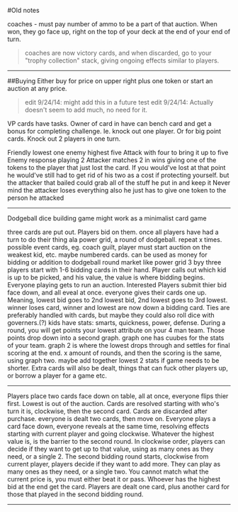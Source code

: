 


#Old notes

coaches - must pay number of ammo to be a part of that auction. When won, they go face up, right on the top of your deck at the end of your end of turn.
>coaches are now victory cards, and when discarded, go to your "trophy collection" stack, giving ongoing effects similar to players.

---
##Buying
Either buy for price on upper right plus one token or start an auction at any price. 
>edit 9/24/14: might add this in a future test
>edit 9/24/14: Actually doesn't seem to add much, no need for it.

VP cards have tasks. Owner of card in have can bench card and get a bonus for completing challenge.  Ie. knock out one player. Or for big point cards. Knock out 2 players in one turn. 

Friendly lowest one enemy highest five 
Attack with four to bring it up to five
Enemy response playing 2
Attacker matches 2 in wins giving one of the tokens to the player that just lost the card. If you would've lost at that point he would've still had to get rid of his two as a cost if protecting yourself.  but the attacker that bailed  could grab all of the stuff he put in and keep it
Never mind the attacker loses everything also he just has to give one token to the person he attacked

---

Dodgeball dice building game might work as a minimalist card game

three cards are put out. Players bid on them. once all players have had a turn to do their thing ala power grid, a round of dodgeball. repeat x times.
possible event cards, eg. coach guilt, player must start auction on the weakest kid, etc.
maybe numbered cards. can be used as money for bidding or addition to dodgeball round
market like power grid 3 byy three
players start with 1-6 bidding cards in their hand. Player calls out which kid is up to be picked, and his value, the value is where bidding begins. Everyone playing gets to run an auction. Interested Players submit thier bid face down, and all eveal at once. everyone gives their cards one up. Meaning, lowest bid goes to 2nd lowest bid, 2nd lowest goes to 3rd lowest. winner loses card, winner and lowest are now down a bidding card. Ties are preferably handled with cards, but maybe they could also roll dice with governers.(?)
kids have stats: smarts, quickness, power, defense. During a round, you will get points your lowest attribute on your 4 man team. Those points drop down into a second graph.
graph one has cuubes for the stats of your team.
graph 2 is where the lowest drops through and settles for final scoring at the end.
x amount of rounds, and then the scoring is the same, using graph two. maybe add together lowest 2 stats if game needs to be shorter.
Extra cards will also be dealt, things that can fuck other players up, or borrow a player for a game etc.
 
---



Players place two cards face down on table, all at once, everyone flips thier first. Lowest is out of the auction. Cards are resolved starting with who's turn it is, clockwise, then the second card. Cards are discarded after purchase. everyone is dealt two cards, then move on.
Everyone plays a card face down, everyone reveals at the same time, resolving effects starting with current player and going clockwise. Whatever the highest value is, is the barrier to the second round. In clockwise order, players can decide if they want to get up to that value, using as many ones as they need, or a single 2. The second bidding round starts, clockwise from current player, players decide if they want to add more. They can play as many ones as they need, or a single two. You cannot match what the current price is, you must either beat it or pass. Whoever has the highest bid at the end get the card. Players are dealt one card, plus another card for those that played in the second bidding round.



---

